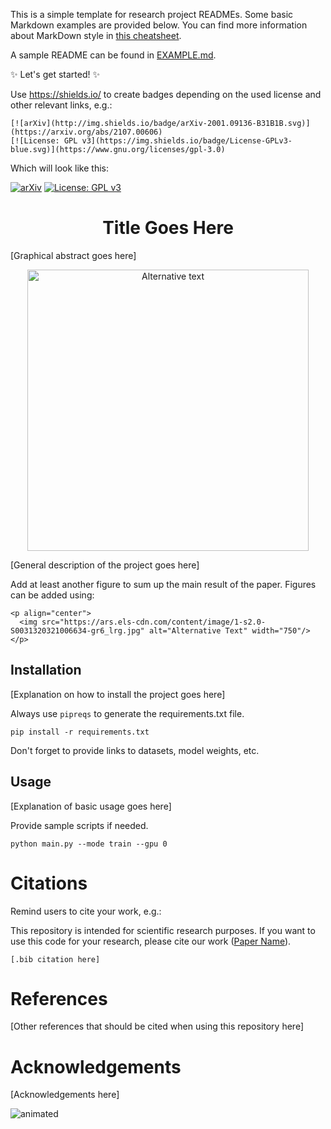 This is a simple template for research project READMEs. 
Some basic Markdown examples are provided below. 
You can find more information about MarkDown style in [this cheatsheet](https://github.com/adam-p/markdown-here/wiki/Markdown-Cheatsheet).

A sample README can be found in [EXAMPLE.md](EXAMPLE.md).

✨ Let's get started! ✨

Use https://shields.io/ to create badges depending on the used license and other relevant links, e.g.:

    [![arXiv](http://img.shields.io/badge/arXiv-2001.09136-B31B1B.svg)](https://arxiv.org/abs/2107.00606)
    [![License: GPL v3](https://img.shields.io/badge/License-GPLv3-blue.svg)](https://www.gnu.org/licenses/gpl-3.0)

Which will look like this:

[![arXiv](http://img.shields.io/badge/arXiv-2001.09136-B31B1B.svg)](https://arxiv.org/abs/2107.00606)
[![License: GPL v3](https://img.shields.io/badge/License-GPLv3-blue.svg)](https://www.gnu.org/licenses/gpl-3.0) 


<h1 align="center">  Title Goes Here 
</h1>

[Graphical abstract goes here]
<p align="center">
  <img src="https://amlbrown.com/wp-content/uploads/2015/10/11219225_10153619513398446_2657606012680909527_n.jpg" alt="Alternative text" width="450"/>
</p>

[General description of the project goes here]

Add at least another figure to sum up the main result of the paper.
Figures can be added using:

```
<p align="center">
  <img src="https://ars.els-cdn.com/content/image/1-s2.0-S0031320321006634-gr6_lrg.jpg" alt="Alternative Text" width="750"/>
</p>
```

## Installation
[Explanation on how to install the project goes here]

Always use ```pipreqs``` to generate the requirements.txt file.
```
pip install -r requirements.txt
```
Don't forget to provide links to datasets, model weights, etc.

## Usage
[Explanation of basic usage goes here]

Provide sample scripts if needed.

```
python main.py --mode train --gpu 0
```

# Citations
Remind users to cite your work, e.g.:

This repository is intended for scientific research purposes.
If you want to use this code for your research, please cite our work ([Paper Name](https://arxiv.org/)).

```
[.bib citation here]
```

# References
[Other references that should be cited when using this repository here]

# Acknowledgements
[Acknowledgements here]

<p align="left">
  <img src="https://media.giphy.com/media/yWh7b6fWA5rJm/giphy.gif?cid=790b7611ieiiqtp06t9x5bju00gzcgryrw8me999ep27ovcj&ep=v1_gifs_search&rid=giphy.gif&ct=g" alt="animated" />
</p>

